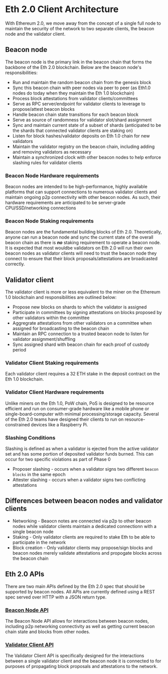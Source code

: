 # Eth 2.0 Client Architecture

With Ethereum 2.0, we move away from the concept of a single full node to maintain the security of the network to two separate clients, the beacon node and the validator client.

## Beacon node

The beacon node is the primary link in the beacon chain that forms the backbone of the Eth 2.0 blockchain.  Below are the beacon node's responsibilities:

* Run and maintain the random beacon chain from the genesis block
* Sync this beacon chain with peer nodes via peer to peer (as Eth1.0 nodes do today when they maintain the Eth 1.0 blockchain)
* Process block attestations from validator clients/committees
* Serve as RPC server/endpoint for validator clients to leverage to propose/attest beacon blocks
* Handle beacon chain state transitions for each beacon block
* Serve as source of randomness for validator slot/shard assignment
* Sync and maintain current state of a subset of shards (anticipated to be the shards that connected validator clients are staking on)
* Listen for block hashes/validator deposits on Eth 1.0 chain for new validators
* Maintain the validator registry on the beacon chain, including adding and removing validators as necessary
* Maintain a synchronized clock with other beacon nodes to help enforce slashing rules for validator clients

### Beacon Node Hardware requirements

Beacon nodes are intended to be high-performance, highly available platforms that can support connections to numerous validator clients and maintain ongoing p2p connectivity with other beacon nodes.  As such, their hardware requirements are anticipated to be server-grade CPU/SSD/networking connections

### Beacon Node Staking requirements

Beacon nodes are the fundamental building blocks of Eth 2.0. Theoretically, anyone can run a beacon node and sync the current state of the overall beacon chain as there is ***no*** staking requirement to operate a beacon node.  It is expected that most wouldbe validators on Eth 2.0 will run their own beacon nodes as validator clients will need to trust the beacon node they connect to ensure that their block proposals/attestations are broadcasted correctly.

## Validator client

The validator client is more or less equivalent to the miner on the Ethereum 1.0 blockchain and responsibilities are outlined below:

* Propose new blocks on shards to which the validator is assigned
* Participate in committees by signing attestations on blocks proposed by other validators within the committee
* Aggregrate attestations from other validators on a committee when assigned for broadcasting to the beacon chain
* Maintain an RPC connection to a trusted beacon node to listen for validator assignment/shuffling
* Sync assigned shard with beacon chain for each proof of custody period

### Validator Client Staking requirements

Each validator client requires a 32 ETH stake in the deposit contract on the Eth 1.0 blockchain.

### Validator Client Hardware requirements

Unlike miners on the Eth 1.0, PoW chain, PoS is designed to be resource efficient and run on consumer-grade hardware like a mobile phone or single-board-computer with minimal processing/storage capacity.  Several of the Eth 2.0 teams have designed their clients to run on resource-constrained devices like a Raspberry Pi.

### Slashing Conditions

Slashing is defined as when a validator is ejected from the active validator set and has some portion of deposited validator funds burned.  This can occur for two specific violations as part of Phase 0

* Proposer slashing - occurs when a validator signs two different `beacon blocks` in the same epoch
* Attester slashing - occurs when a validator signs two conflicting attestations

## Differences between beacon nodes and validator clients

* Networking - Beaocn notes are connected via p2p to other beacon nodes while validator clients maintain a dedicated connectionn with a single beacon node
* Staking - Only validator clients are required to stake Eth to be able to participate in the network
* Block creation - Only validator clients may propose/sign blocks and beacon nodes merely validate attestations and propogate blocks across the beacon chain

## Eth 2.0 APIs

There are two main APIs defined by the Eth 2.0 spec that should be supported by beacon nodes.  All APIs are currently defined using a REST spec served over HTTP with a JSON return type.

### [Beacon Node API](https://github.com/ethereum/eth2.0-APIs/tree/master/apis/beacon)

The Beacon Node API allows for interactions between beacon nodes, including p2p networking connectivity as well as getting current beacon chain state and blocks from other nodes.

### [Validator Client API](https://github.com/ethereum/eth2.0-APIs/tree/master/apis/validator)

The Validator Client API is specifically designed for the interactions between a single validator client and the beacon node it is connected to for purposes of propagating block proposals and attestations to the network.
